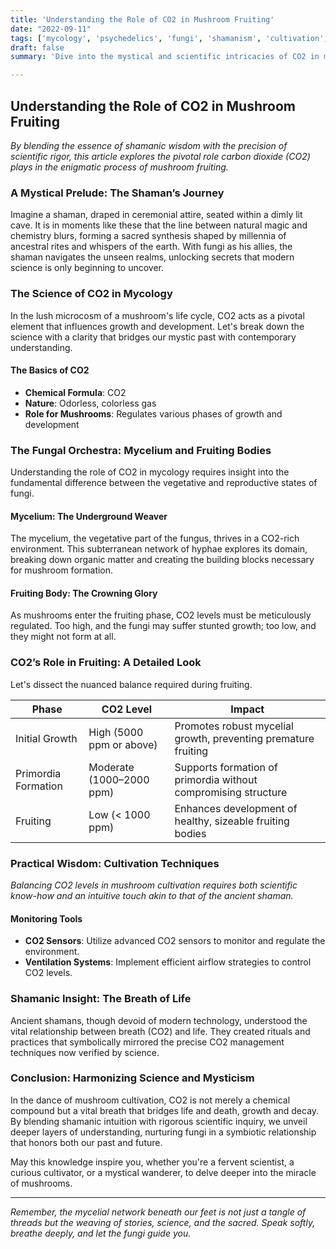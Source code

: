 ```yaml
---
title: 'Understanding the Role of CO2 in Mushroom Fruiting'
date: "2022-09-11"
tags: ['mycology', 'psychedelics', 'fungi', 'shamanism', 'cultivation', 'science', 'nature', 'growth', 'CO2']
draft: false
summary: 'Dive into the mystical and scientific intricacies of CO2 in mushroom fruiting, a critical component that bridges ancient wisdom with cutting-edge mycological research.'

---
```


## Understanding the Role of CO2 in Mushroom Fruiting

*By blending the essence of shamanic wisdom with the precision of scientific rigor, this article explores the pivotal role carbon dioxide (CO2) plays in the enigmatic process of mushroom fruiting.*

### A Mystical Prelude: The Shaman’s Journey

Imagine a shaman, draped in ceremonial attire, seated within a dimly lit cave. It is in moments like these that the line between natural magic and chemistry blurs, forming a sacred synthesis shaped by millennia of ancestral rites and whispers of the earth. With fungi as his allies, the shaman navigates the unseen realms, unlocking secrets that modern science is only beginning to uncover.

### The Science of CO2 in Mycology

In the lush microcosm of a mushroom's life cycle, CO2 acts as a pivotal element that influences growth and development. Let's break down the science with a clarity that bridges our mystic past with contemporary understanding.

#### The Basics of CO2

- **Chemical Formula**: CO2
- **Nature**: Odorless, colorless gas
- **Role for Mushrooms**: Regulates various phases of growth and development

### The Fungal Orchestra: Mycelium and Fruiting Bodies

Understanding the role of CO2 in mycology requires insight into the fundamental difference between the vegetative and reproductive states of fungi.

#### Mycelium: The Underground Weaver

The mycelium, the vegetative part of the fungus, thrives in a CO2-rich environment. This subterranean network of hyphae explores its domain, breaking down organic matter and creating the building blocks necessary for mushroom formation.

#### Fruiting Body: The Crowning Glory

As mushrooms enter the fruiting phase, CO2 levels must be meticulously regulated. Too high, and the fungi may suffer stunted growth; too low, and they might not form at all. 

### CO2’s Role in Fruiting: A Detailed Look

Let's dissect the nuanced balance required during fruiting. 

| **Phase**             | **CO2 Level**              | **Impact**                                                             |
|-----------------------|----------------------------|-----------------------------------------------------------------------|
| Initial Growth        | High (5000 ppm or above)   | Promotes robust mycelial growth, preventing premature fruiting        |
| Primordia Formation   | Moderate (1000–2000 ppm)   | Supports formation of primordia without compromising structure        |
| Fruiting              | Low (< 1000 ppm)           | Enhances development of healthy, sizeable fruiting bodies             |

### Practical Wisdom: Cultivation Techniques

*Balancing CO2 levels in mushroom cultivation requires both scientific know-how and an intuitive touch akin to that of the ancient shaman.*

#### Monitoring Tools

- **CO2 Sensors**: Utilize advanced CO2 sensors to monitor and regulate the environment.
- **Ventilation Systems**: Implement efficient airflow strategies to control CO2 levels.

### Shamanic Insight: The Breath of Life

Ancient shamans, though devoid of modern technology, understood the vital relationship between breath (CO2) and life. They created rituals and practices that symbolically mirrored the precise CO2 management techniques now verified by science.

### Conclusion: Harmonizing Science and Mysticism

In the dance of mushroom cultivation, CO2 is not merely a chemical compound but a vital breath that bridges life and death, growth and decay. By blending shamanic intuition with rigorous scientific inquiry, we unveil deeper layers of understanding, nurturing fungi in a symbiotic relationship that honors both our past and future.

May this knowledge inspire you, whether you're a fervent scientist, a curious cultivator, or a mystical wanderer, to delve deeper into the miracle of mushrooms.

---

*Remember, the mycelial network beneath our feet is not just a tangle of threads but the weaving of stories, science, and the sacred. Speak softly, breathe deeply, and let the fungi guide you.*